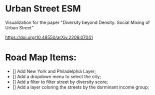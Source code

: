 # Urban Street ESM
Visualization for the paper "Diversity beyond Density: Social Mixing of Urban Street"

https://doi.org/10.48550/arXiv.2209.07041

# Road Map Items:
- [] Add New York and Philadelphia Layer;
- [] Add a dropdown menu to select the city;
- [] Add a filter to filter street by diversity score;
- [] Add a layer coloring the streets by the dorminant income group;

